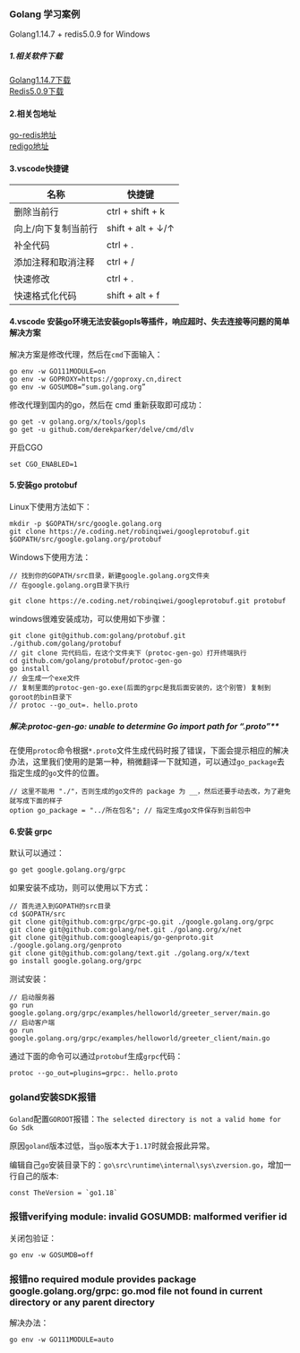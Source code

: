 ### Golang 学习案例

Golang1.14.7 + redis5.0.9 for Windows

##### 1.相关软件下载

[Golang1.14.7下载](https://studygolang.com/dl/golang/go1.14.7.windows-amd64.zip "Golang1.14.7下载地址请点击") <br/>
[Redis5.0.9下载](https://github.com/tporadowski/redis/releases/download/v5.0.9/Redis-x64-5.0.9.msi "Redis5.0.9下载地址请点击") <br/>

#### 2.相关包地址

[go-redis地址](https://github.com/go-redis/redis) <br/>
[redigo地址](https://github.com/gomodule/redigo) <br/>

#### 3.vscode快捷键

| 名称 | 快捷键 |
| --- | --- |
| 删除当前行 | ctrl + shift + k |
| 向上/向下复制当前行 | shift + alt + ↓/↑ |
| 补全代码 | ctrl + . |
| 添加注释和取消注释 | ctrl + / |
| 快速修改 | ctrl + . |
| 快速格式化代码 | shift + alt + f |

#### 4.vscode 安装go环境无法安装gopls等插件，响应超时、失去连接等问题的简单解决方案

解决方案是修改代理，然后在`cmd`下面输入：
```
go env -w GO111MODULE=on
go env -w GOPROXY=https://goproxy.cn,direct
go env -w GOSUMDB=“sum.golang.org”
```

修改代理到国内的go，然后在 cmd 重新获取即可成功：
```
go get -v golang.org/x/tools/gopls
go get -u github.com/derekparker/delve/cmd/dlv
```

开启CGO
```
set CGO_ENABLED=1
```

#### 5.安装go protobuf

Linux下使用方法如下：
```
mkdir -p $GOPATH/src/google.golang.org
git clone https://e.coding.net/robinqiwei/googleprotobuf.git $GOPATH/src/google.golang.org/protobuf
```

Windows下使用方法：
```
// 找到你的GOPATH/src目录，新建google.golang.org文件夹
// 在google.golang.org目录下执行

git clone https://e.coding.net/robinqiwei/googleprotobuf.git protobuf
```

windows很难安装成功，可以使用如下步骤：
```
git clone git@github.com:golang/protobuf.git ./github.com/golang/protobuf
// git clone 完代码后，在这个文件夹下（protoc-gen-go）打开终端执行
cd github.com/golang/protobuf/protoc-gen-go
go install
// 会生成一个exe文件
// 复制里面的protoc-gen-go.exe(后面的grpc是我后面安装的，这个别管) 复制到goroot的bin目录下
// protoc --go_out=. hello.proto
```

##### 解决:protoc-gen-go: unable to determine Go import path for “*.proto”***

在使用`protoc`命令根据`*.proto`文件生成代码时报了错误，下面会提示相应的解决办法，这里我们使用的是第一种，稍微翻译一下就知道，可以通过`go_package`去指定生成的`go`文件的位置。

```
// 这里不能用 "./"，否则生成的go文件的 package 为 __，然后还要手动去改，为了避免就写成下面的样子
option go_package = "../所在包名"; // 指定生成go文件保存到当前包中
```

#### 6.安装 grpc

默认可以通过：
```
go get google.golang.org/grpc
```

如果安装不成功，则可以使用以下方式：
```
// 首先进入到GOPATH的src目录
cd $GOPATH/src
git clone git@github.com:grpc/grpc-go.git ./google.golang.org/grpc
git clone git@github.com:golang/net.git ./golang.org/x/net
git clone git@github.com:googleapis/go-genproto.git ./google.golang.org/genproto
git clone git@github.com:golang/text.git ./golang.org/x/text
go install google.golang.org/grpc
```

测试安装：
```
// 启动服务器
go run google.golang.org/grpc/examples/helloworld/greeter_server/main.go
// 启动客户端
go run google.golang.org/grpc/examples/helloworld/greeter_client/main.go
```

通过下面的命令可以通过`protobuf`生成`grpc`代码：
```
protoc --go_out=plugins=grpc:. hello.proto
```

### goland安装SDK报错

`Goland`配置`GOROOT`报错：`The selected directory is not a valid home for Go Sdk`

原因`goland`版本过低，当`go`版本大于`1.17`时就会报此异常。

编辑自己`go`安装目录下的：`go\src\runtime\internal\sys\zversion.go`，增加一行自己的版本:
```
const TheVersion = `go1.18`
```

### 报错verifying module: invalid GOSUMDB: malformed verifier id

关闭包验证：
```
go env -w GOSUMDB=off
```

### 报错no required module provides package google.golang.org/grpc: go.mod file not found in current directory or any parent directory

解决办法：
```
go env -w GO111MODULE=auto
```
